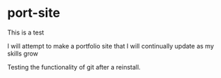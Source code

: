 # port-site
This is a test

I will attempt to make a portfolio site that I will continually update as my skills grow

Testing the functionality of git after a reinstall.